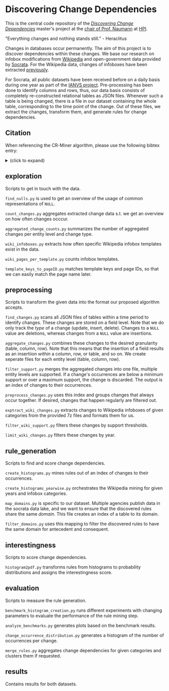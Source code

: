 # Discovering Change Dependencies

This is the central code repository of the [_Discovering Change Dependencies_](https://hpi.de/naumann/teaching/master-projects/discovering-change-dependencies.html) master's project at the [chair of Prof. Naumann](https://hpi.de/naumann/home.html) at [HPI](https://hpi.de/).

"Everything changes and nothing stands still." - Heraclitus

Changes in databases occur permanently.
The aim of this project is to discover dependencies within these changes.
We base our research on infobox modifications from [Wikipedia](https://en.wikipedia.org/wiki/Main_Page) and open-government data provided by [Socrata](https://www.tylertech.com/products/socrata).
For the Wikipedia data, changes of infoboxes have been extracted [previously](https://hpi.de/naumann/projects/data-profiling-and-analytics/change-exploration/structured-object-matching-across-web-page-revisions.html).

For Socrata, all public datasets have been received before on a daily basis during one year as part of the [IANVS project](https://hpi.de/naumann/projects/data-profiling-and-analytics/change-exploration.html).
Pre-processing has been done to identify columns and rows, thus, our data basis consists of completely re-constructed relational tables as JSON files.
Whenever such a table is being changed, there is a file in our dataset containing the whole table, corresponding to the time point of the change.
Out of these files, we extract the changes, transform them, and generate rules for change dependencies.


## Citation
When referencing the CR-Miner algorithm, please use the following bibtex entry:
<details><summary>(click to expand)</summary>

```bibtex
@inproceedings{DBLP:conf/edbt/LindnerSABBN22,
  author       = {Daniel Lindner and
                  Franziska Schumann and
                  Nicolas Alder and
                  Tobias Bleifu{\ss} and
                  Leon Bornemann and
                  Felix Naumann},
  editor       = {Julia Stoyanovich and
                  Jens Teubner and
                  Paolo Guagliardo and
                  Milos Nikolic and
                  Andreas Pieris and
                  Jan M{\"{u}}hlig and
                  Fatma {\"{O}}zcan and
                  Sebastian Schelter and
                  H. V. Jagadish and
                  Meihui Zhang},
  title        = {Mining Change Rules},
  booktitle    = {Proceedings of the 25th International Conference on Extending Database
                  Technology, {EDBT} 2022, Edinburgh, UK, March 29 - April 1, 2022},
  pages        = {2:91--2:103},
  publisher    = {OpenProceedings.org},
  year         = {2022},
  url          = {https://doi.org/10.48786/edbt.2022.01},
  doi          = {10.48786/edbt.2022.01},
  timestamp    = {Tue, 11 Oct 2022 14:23:40 +0200},
  biburl       = {https://dblp.org/rec/conf/edbt/LindnerSABBN22.bib},
  bibsource    = {dblp computer science bibliography, https://dblp.org}
}
```
</details>

## exploration
Scripts to get in touch with the data.

`find_nulls.py` is used to get an overview of the usage of common representations of `NULL`.

`count_changes.py` aggregates extracted change data s.t. we get an overview on how often changes occcur.

`aggregated_change_counts.py` summarizes the number of aggregated changes per entity level and change type.

`wiki_infoboxes.py` extracts how often specific Wikipedia infobox templates exist in the data.

`wiki_pages_per_template.py` counts infobox templates.

`template_keys_to_pageID.py` matches template keys and page IDs, so that we can easily match the page name later.

## preprocessing
Scripts to transform the given data into the format our proposed algorithm accepts.

`find_changes.py` scans all JSON files of tables within a time period to identify changes.
These changes are stored on a field level.
Note that we do only track the _type_ of a change (update, insert, delete).
Changes to a `NULL` value are deletions, whereas changes from a `NULL` value are insertions.

`aggregate_changes.py` combines these changes to the desired granularity (table, column, row).
Note that this means that the insertion of a field results as an insertiion _within_ a column, row, or table, and so on.
We create seperate files for each entity level (table, column, row).

`filter_support.py` merges the aggregated changes into one file, multiple entity levels are supported.
If a change's occurrences are below a minimum support or over a maximum support, the change is discarded.
The output is an index of changes to their occurrences.

`preprocess_changes.py` uses this index and groups changes that always occur together.
If desired, changes that happen regularly are filtered out.

`exptract_wiki_changes.py` extracts changes to Wikipedia infoboxes of given categories from the provided 7z files and formats them for us.

`filter_wiki_support.py` filters these changes by support thresholds.

`limit_wiki_changes.py` filters these changes by year.

## rule_generation
Scripts to find and score change dependencies.

`create_histograms.py` mines rules out of an index of changes to their occurrences.

`create_histograms_yearwise.py` orchestrates the Wikipedia mining for given years and infobox categories.

`map_domains.py` is specific to our dataset.
Multiple agencies publish data in the socrata data lake, and we want to ensure that the discovered rules share the same _domain_.
This file creates an index of a table to its domain.

`filter_domains.py` uses this mapping to filter the discovered rules to have the same domain for antecedent and consequent.

## interestingness
Scripts to score change dependencies.

`histogram2pdf.py` transforms rules from histograms to probability distributions and assigns the interestingness score.


## evaluation
Scripts to measure the rule generation.

`benchmark_histogram_creation.py` runs different experiments with changing parameters to evaluate the performance of the rule mining step.

`analyze_benchmarks.py` generates plots based on the benchmark results.

`change_occurrence_distribution.py` generates a histogram of the number of occurrences per change.

`merge_rules.py` aggregates change dependencies for given categories and clusters them if requested.

## results

Contains results for both datasets.

